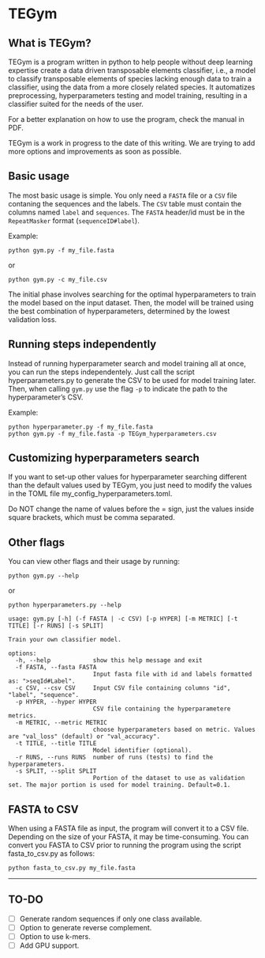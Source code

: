 # TEGym

## What is TEGym?

TEGym is a program written in python to help people without deep learning expertise create a data driven transposable elements classifier, i.e., a model to classify transposable elements of species lacking enough data to train a classifier, using the data from a more
closely related species. It automatizes preprocessing, hyperparameters testing and model training, resulting in a classifier suited for the needs of the user.

For a better explanation on how to use the program, check the manual in PDF.

TEGym is a work in progress to the date of this writing. We are trying to add more options and improvements as soon as possible.

## Basic usage

The most basic usage is simple. You only need a `FASTA` file or a `CSV` file contaning the sequences and the labels. The `CSV` table must contain the columns named `label` and `sequences`. The `FASTA` header/id must be in the `RepeatMasker` format (`sequenceID#label`).

Example:

`python gym.py -f my_file.fasta`

or

`python gym.py -c my_file.csv`

The initial phase involves searching for the optimal hyperparameters to train the model based on the input dataset. Then, the model will be trained using the best combination of hyperparameters, determined by the lowest validation loss.

## Running steps independently

Instead of running hyperparameter search and model training all at once, you can run the steps independentely. Just call the script hyperparameters.py to generate the CSV to be used for model training later. Then, when calling `gym.py` use the flag `-p` to indicate the path to the hyperparameter’s CSV.

Example:

	python hyperparameter.py -f my_file.fasta
	python gym.py -f my_file.fasta -p TEGym_hyperparameters.csv

## Customizing hyperparameters search
If you want to set-up other values for hyperparameter searching different than the default values used by TEGym, you just need to modify the values in the TOML file my_config_hyperparameters.toml.

Do NOT change the name of values before the = sign, just the values inside square brackets, which must be comma separated.

## Other flags

You can view other flags and their usage by running:

`python gym.py --help`

or

`python hyperparameters.py --help`

	usage: gym.py [-h] (-f FASTA | -c CSV) [-p HYPER] [-m METRIC] [-t TITLE] [-r RUNS] [-s SPLIT]
	
	Train your own classifier model.
	
	options:
	  -h, --help            show this help message and exit
	  -f FASTA, --fasta FASTA
	                        Input fasta file with id and labels formatted as: ">seqId#Label".
	  -c CSV, --csv CSV     Input CSV file containing columns "id", "label", "sequence".
	  -p HYPER, --hyper HYPER
	                        CSV file containing the hyperparametere metrics.
	  -m METRIC, --metric METRIC
	                        choose hyperparameters based on metric. Values are "val_loss" (default) or "val_accuracy".
	  -t TITLE, --title TITLE
	                        Model identifier (optional).
	  -r RUNS, --runs RUNS  number of runs (tests) to find the hyperparameters.
	  -s SPLIT, --split SPLIT
	                        Portion of the dataset to use as validation set. The major portion is used for model training. Default=0.1.

## FASTA to CSV

When using a FASTA file as input, the program will convert it to a CSV file. Depending on the size of your FASTA, it may be time-consuming. You can convert you FASTA to CSV prior to running the program using the script fasta_to_csv.py as follows:

`python fasta_to_csv.py my_file.fasta`

---

## TO-DO

- [ ] Generate random sequences if only one class available.
- [ ] Option to generate reverse complement.
- [ ] Option to use k-mers.
- [ ] Add GPU support.

